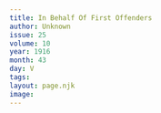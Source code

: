 ```yaml
---
title: In Behalf Of First Offenders
author: Unknown
issue: 25
volume: 10
year: 1916
month: 43
day: V
tags:
layout: page.njk
image:
---
```

